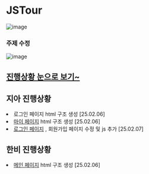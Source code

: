 # JSTour
![image](https://github.com/user-attachments/assets/eb9f5ccb-d0fc-470f-b5d4-54c5db3a09b9)
### 주제 수정
![image](https://github.com/user-attachments/assets/ced84a8e-75c8-4edb-acf8-d52315312725)


## <a href="https://ldr7xior.github.io/JSTour/" class="page">진행상황 눈으로 보기~</a>

## 지아 진행상황
<ur>
  <li>로그인 페이지 html 구조 생성 [25.02.06]</li>
  <li><a href="myPage" class="page">마이 페이지</a> html 구조 생성 [25.02.06]</li>
  <li><a href="login" class="page">로그인 페이지</a> , 회원가입 페이지 수정 및 js 추가 [25.02.07]</li>
</ur>

## 한비 진행상황
<ur>
  <li><a href="mainpage.html" class="page">메인 페이지</a> html 구조 생성 [25.02.06]</li>
</ur>

